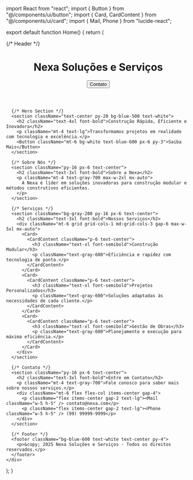 import React from "react";
import { Button } from "@/components/ui/button";
import { Card, CardContent } from "@/components/ui/card";
import { Mail, Phone } from "lucide-react";

export default function Home() {
  return (
    <div className="min-h-screen bg-gray-100">
      {/* Header */}
      <header className="bg-blue-600 text-white py-4 px-6 flex justify-between items-center">
        <h1 className="text-2xl font-bold">Nexa Soluções e Serviços</h1>
        <Button variant="outline" className="border-white text-white">Contato</Button>
      </header>
      
      {/* Hero Section */}
      <section className="text-center py-20 bg-blue-500 text-white">
        <h2 className="text-4xl font-bold">Construção Rápida, Eficiente e Inovadora</h2>
        <p className="mt-4 text-lg">Transformamos projetos em realidade com tecnologia e excelência.</p>
        <Button className="mt-6 bg-white text-blue-600 px-6 py-3">Saiba Mais</Button>
      </section>

      {/* Sobre Nós */}
      <section className="py-16 px-6 text-center">
        <h2 className="text-3xl font-bold">Sobre a Nexa</h2>
        <p className="mt-4 text-gray-700 max-w-2xl mx-auto">
          A Nexa é líder em soluções inovadoras para construção modular e métodos construtivos eficientes.
        </p>
      </section>

      {/* Serviços */}
      <section className="bg-gray-200 py-16 px-6 text-center">
        <h2 className="text-3xl font-bold">Nossos Serviços</h2>
        <div className="mt-6 grid grid-cols-1 md:grid-cols-3 gap-6 max-w-5xl mx-auto">
          <Card>
            <CardContent className="p-6 text-center">
              <h3 className="text-xl font-semibold">Construção Modular</h3>
              <p className="text-gray-600">Eficiência e rapidez com tecnologia de ponta.</p>
            </CardContent>
          </Card>
          <Card>
            <CardContent className="p-6 text-center">
              <h3 className="text-xl font-semibold">Projetos Personalizados</h3>
              <p className="text-gray-600">Soluções adaptadas às necessidades de cada cliente.</p>
            </CardContent>
          </Card>
          <Card>
            <CardContent className="p-6 text-center">
              <h3 className="text-xl font-semibold">Gestão de Obras</h3>
              <p className="text-gray-600">Planejamento e execução para máxima eficiência.</p>
            </CardContent>
          </Card>
        </div>
      </section>

      {/* Contato */}
      <section className="py-16 px-6 text-center">
        <h2 className="text-3xl font-bold">Entre em Contato</h2>
        <p className="mt-4 text-gray-700">Fale conosco para saber mais sobre nossos serviços.</p>
        <div className="mt-6 flex flex-col items-center gap-4">
          <p className="flex items-center gap-2 text-lg"><Mail className="w-5 h-5" /> contato@nexa.com</p>
          <p className="flex items-center gap-2 text-lg"><Phone className="w-5 h-5" /> (99) 99999-9999</p>
        </div>
      </section>

      {/* Footer */}
      <footer className="bg-blue-600 text-white text-center py-4">
        <p>&copy; 2025 Nexa Soluções e Serviços - Todos os direitos reservados.</p>
      </footer>
    </div>
  );
}
